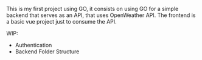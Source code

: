 This is my first project using GO, it consists on using GO for a simple backend that serves as an API, that uses OpenWeather API.
The frontend is a basic vue project just to consume the API.

WIP:
- Authentication
- Backend Folder Structure
